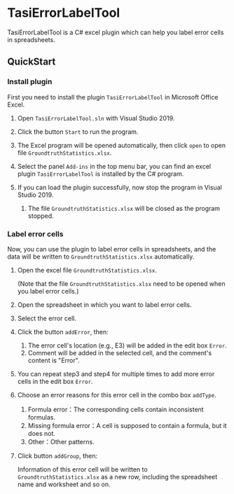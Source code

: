 # TasiErrorLabelTool

TasiErrorLabelTool is a C# excel plugin which can help you label error cells in spreadsheets.

## QuickStart

### Install plugin

First you need to install the plugin `TasiErrorLabelTool` in Microsoft Office Excel.

1. Open `TasiErrorLabelTool.sln` with Visual Studio 2019.

2. Click the button `Start` to run the program.

3. The Excel program will be opened automatically, then click `open` to open file  `GroundtruthStatistics.xlsx`.

4. Select the panel `Add-ins` in the top menu bar, you can find an excel plugin `TasiErrorLabelTool` is installed by the C# program.

5. If you can load the plugin successfully, now stop the program in Visual Studio 2019.

   1. The file `GroundtruthStatistics.xlsx` will be closed as the program stopped.

### Label error cells

Now, you can use the plugin to label error cells in spreadsheets, and the data will be written to `GroundtruthStatistics.xlsx` automatically.

1. Open the excel file `GroundtruthStatistics.xlsx`. 

   (Note that the file `GroundtruthStatistics.xlsx` need to be opened when you label error cells.)

2. Open the spreadsheet in which you want to label error cells.

3. Select the error cell.

4. Click the button  `addError`, then:

   1. The error cell's location (e.g., E3) will be added in the edit box `Error`. 
   2. Comment will be added in the selected cell, and the comment's content is "Error".

5. You can repeat step3 and step4 for multiple times to add more error cells in the edit box `Error`.

6. Choose an error reasons for this error cell in the combo box `addType`.

   1. Formula error：The corresponding cells contain inconsistent formulas.
   2. Missing formula error：A cell is supposed to contain a formula, but it does not.
   3. Other：Other patterns.

7. Click button `addGroup`, then:

   Information of this error cell will be written to `GroundtruthStatistics.xlsx` as a new row, including the spreadsheet name and worksheet and so on.
